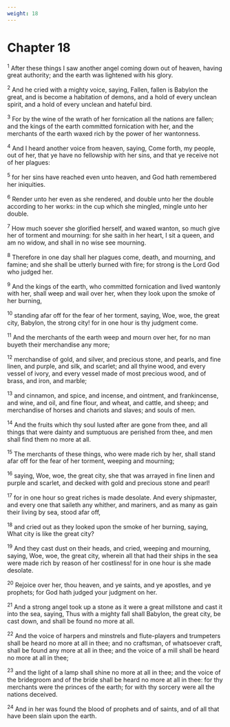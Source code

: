 ```yaml
---
weight: 18
---
```


# Chapter 18

<sup>1</sup> After these things I saw another angel coming down out of heaven, having great authority; and the earth was lightened with his glory. 

<sup>2</sup> And he cried with a mighty voice, saying, Fallen, fallen is Babylon the great, and is become a habitation of demons, and a hold of every unclean spirit, and a hold of every unclean and hateful bird. 

<sup>3</sup> For by the wine of the wrath of her fornication all the nations are fallen; and the kings of the earth committed fornication with her, and the merchants of the earth waxed rich by the power of her wantonness. 

<sup>4</sup> And I heard another voice from heaven, saying, Come forth, my people, out of her, that ye have no fellowship with her sins, and that ye receive not of her plagues: 

<sup>5</sup> for her sins have reached even unto heaven, and God hath remembered her iniquities. 

<sup>6</sup> Render unto her even as she rendered, and double unto her the double according to her works: in the cup which she mingled, mingle unto her double. 

<sup>7</sup> How much soever she glorified herself, and waxed wanton, so much give her of torment and mourning: for she saith in her heart, I sit a queen, and am no widow, and shall in no wise see mourning. 

<sup>8</sup> Therefore in one day shall her plagues come, death, and mourning, and famine; and she shall be utterly burned with fire; for strong is the Lord God who judged her. 

<sup>9</sup> And the kings of the earth, who committed fornication and lived wantonly with her, shall weep and wail over her, when they look upon the smoke of her burning, 

<sup>10</sup> standing afar off for the fear of her torment, saying, Woe, woe, the great city, Babylon, the strong city! for in one hour is thy judgment come. 

<sup>11</sup> And the merchants of the earth weep and mourn over her, for no man buyeth their merchandise any more; 

<sup>12</sup> merchandise of gold, and silver, and precious stone, and pearls, and fine linen, and purple, and silk, and scarlet; and all thyine wood, and every vessel of ivory, and every vessel made of most precious wood, and of brass, and iron, and marble; 

<sup>13</sup> and cinnamon, and spice, and incense, and ointment, and frankincense, and wine, and oil, and fine flour, and wheat, and cattle, and sheep; and merchandise of horses and chariots and slaves; and souls of men. 

<sup>14</sup> And the fruits which thy soul lusted after are gone from thee, and all things that were dainty and sumptuous are perished from thee, and men shall find them no more at all. 

<sup>15</sup> The merchants of these things, who were made rich by her, shall stand afar off for the fear of her torment, weeping and mourning; 

<sup>16</sup> saying, Woe, woe, the great city, she that was arrayed in fine linen and purple and scarlet, and decked with gold and precious stone and pearl! 

<sup>17</sup> for in one hour so great riches is made desolate. And every shipmaster, and every one that saileth any whither, and mariners, and as many as gain their living by sea, stood afar off, 

<sup>18</sup> and cried out as they looked upon the smoke of her burning, saying, What city is like the great city? 

<sup>19</sup> And they cast dust on their heads, and cried, weeping and mourning, saying, Woe, woe, the great city, wherein all that had their ships in the sea were made rich by reason of her costliness! for in one hour is she made desolate. 

<sup>20</sup> Rejoice over her, thou heaven, and ye saints, and ye apostles, and ye prophets; for God hath judged your judgment on her. 

<sup>21</sup> And a strong angel took up a stone as it were a great millstone and cast it into the sea, saying, Thus with a mighty fall shall Babylon, the great city, be cast down, and shall be found no more at all. 

<sup>22</sup> And the voice of harpers and minstrels and flute-players and trumpeters shall be heard no more at all in thee; and no craftsman, of whatsoever craft, shall be found any more at all in thee; and the voice of a mill shall be heard no more at all in thee; 

<sup>23</sup> and the light of a lamp shall shine no more at all in thee; and the voice of the bridegroom and of the bride shall be heard no more at all in thee: for thy merchants were the princes of the earth; for with thy sorcery were all the nations deceived. 

<sup>24</sup> And in her was found the blood of prophets and of saints, and of all that have been slain upon the earth. 


